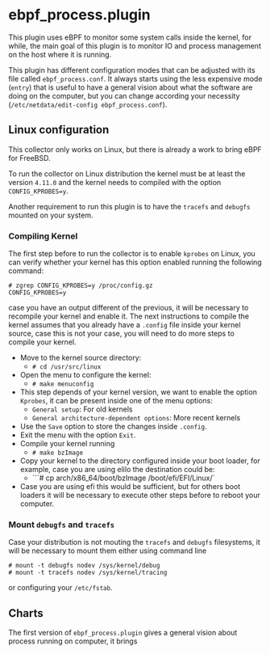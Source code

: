 # ebpf_process.plugin

This plugin uses eBPF to monitor some system calls inside the kernel, for while, the main goal of this plugin is to monitor
IO and process management on the host where it is running.

This plugin has different configuration modes that can be adjusted with its file called `ebpf_process.conf`. It always starts
using the less expensive mode (`entry`) that is useful to have a general vision about what the software are doing on the
computer, but you can change according your necessity (`/etc/netdata/edit-config ebpf_process.conf`).

## Linux configuration

This collector only works on Linux, but there is already a work to bring eBPF for FreeBSD. 

To run the collector on Linux distribution the kernel must be at least the version `4.11.0` and the kernel needs to compiled
with the option `CONFIG_KPROBES=y`.

Another requirement to run this plugin is to have the `tracefs` and `debugfs` mounted on your system.

### Compiling Kernel

The first step before to run the collector is to enable `kprobes` on Linux, you can verify whether your kernel has this option
enabled running the following command:

```
# zgrep CONFIG_KPROBES=y /proc/config.gz
CONFIG_KPROBES=y
```

case you have an output different of the previous, it will be necessary to recompile your kernel and enable it. The next 
instructions to compile the kernel assumes that you already have a `.config` file inside your kernel source, case this is
not your case, you will need to do more steps to compile your kernel.

-   Move to the kernel source directory: 
    -   ```# cd /usr/src/linux```
-   Open the menu to configure the kernel:
    -   ```# make menuconfig ```
-   This step depends of your kernel version, we want to enable the option `Kprobes`, it can be present inside one of 
the menu options:
    -   `General setup`: For old kernels
    -   `General architecture-dependent options`: More recent kernels
-   Use the `Save` option to store the changes inside `.config`.
-   Exit the menu with the option `Exit`.
-   Compile your kernel running
    -   ```# make bzImage```
-   Copy your kernel to the directory configured inside your boot loader, for example, case you are using elilo the destination
could be:
    -    ```# cp arch/x86_64/boot/bzImage /boot/efi/EFI/Linux/`    
-   Case you are using efi this would be sufficient, but for others boot loaders it will be necessary to execute other steps
before to reboot your computer.    

### Mount `debugfs` and `tracefs`

Case your distribution is not mouting the `tracefs` and `debugfs` filesystems, it will be necessary to mount them either 
using command line

```
# mount -t debugfs nodev /sys/kernel/debug
# mount -t tracefs nodev /sys/kernel/tracing
```

or configuring your `/etc/fstab`. 

## Charts

The first version of `ebpf_process.plugin` gives a general vision about process running on computer, it brings 
